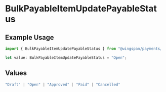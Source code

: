 # BulkPayableItemUpdatePayableStatus

## Example Usage

```typescript
import { BulkPayableItemUpdatePayableStatus } from "@wingspan/payments/sdk/models/shared";

let value: BulkPayableItemUpdatePayableStatus = "Open";
```

## Values

```typescript
"Draft" | "Open" | "Approved" | "Paid" | "Cancelled"
```